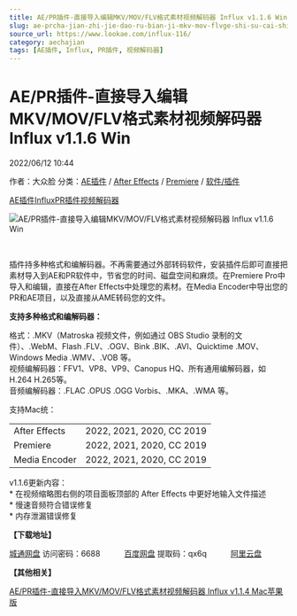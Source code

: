 ```yaml
---
title: AE/PR插件-直接导入编辑MKV/MOV/FLV格式素材视频解码器 Influx v1.1.6 Win
slug: ae-prcha-jian-zhi-jie-dao-ru-bian-ji-mkv-mov-flvge-shi-su-cai-shi-pin-jie-ma-qi-influx-v1-1-6-win
source_url: https://www.lookae.com/influx-116/
category: aechajian
tags: [AE插件, Influx, PR插件, 视频解码器]
---
```

# AE/PR插件-直接导入编辑MKV/MOV/FLV格式素材视频解码器 Influx v1.1.6 Win

2022/06/12 10:44

作者：大众脸
分类：[AE插件](https://www.lookae.com/after-effects/aechajian/) / [After Effects](https://www.lookae.com/after-effects/) / [Premiere](https://www.lookae.com/qitarjcj/premierezy/) / [软件/插件](https://www.lookae.com/qitarjcj/)

[AE插件](https://www.lookae.com/tag/ae%e6%8f%92%e4%bb%b6/)[Influx](https://www.lookae.com/tag/influx/)[PR插件](https://www.lookae.com/tag/pr%e6%8f%92%e4%bb%b6/)[视频解码器](https://www.lookae.com/tag/%e8%a7%86%e9%a2%91%e8%a7%a3%e7%a0%81%e5%99%a8/)

![AE/PR插件-直接导入编辑MKV/MOV/FLV格式素材视频解码器 Influx v1.1.6 Win](https://www.lookae.com/wp-content/uploads/2022/04/Influx-Mac.jpg "AE/PR插件-直接导入编辑MKV/MOV/FLV格式素材视频解码器 Influx v1.1.6 Win-LookAE.com")

[﻿﻿﻿](https://cloud.video.taobao.com//play/u/705956171/p/1/e/6/t/1/334057662148.mp4)

插件持多种格式和编解码器。不再需要通过外部转码软件，安装插件后即可直接把素材导入到AE和PR软件中，节省您的时间、磁盘空间和麻烦。在Premiere Pro中导入和编辑，直接在After Effects中处理您的素材。在Media Encoder中导出您的PR和AE项目，以及直接从AME转码您的文件。

**支持多种格式和编解码器：**

格式：.MKV（Matroska 视频文件，例如通过 OBS Studio 录制的文件）、.WebM、Flash .FLV、.OGV、Bink .BIK、.AVI、Quicktime .MOV、Windows Media .WMV、.VOB 等。  
视频编解码器：FFV1、VP8、VP9、Canopus HQ、所有通用编解码器，如H.264 H.265等。  
音频编解码器：.FLAC .OPUS .OGG Vorbis、.MKA、.WMA 等。

支持Mac统：

|  |  |
| --- | --- |
| After Effects | 2022, 2021, 2020, CC 2019 |
| Premiere | 2022, 2021, 2020, CC 2019 |
| Media Encoder | 2022, 2021, 2020, CC 2019 |

v1.1.6更新内容：  
\* 在视频缩略图右侧的项目面板顶部的 After Effects 中更好地输入文件描述  
\* 慢速音频符合错误修复  
\* 内存泄漏错误修复

**【下载地址】**

[城通网盘](https://url70.ctfile.com/f/2827370-595064231-ae1310?p=4431) 访问密码：6688           [百度网盘](https://pan.baidu.com/s/14JFIdSbrFNlSS7R3LOjFuQ?pwd=qx6q) 提取码：qx6q           [阿里云盘](https://www.aliyundrive.com/s/Cw7WzW7y63S)

**【其他相关】**

[AE/PR插件-直接导入MKV/MOV/FLV格式素材视频解码器 Influx v1.1.4 Mac苹果版](https://www.lookae.com/influx-mac114/)
